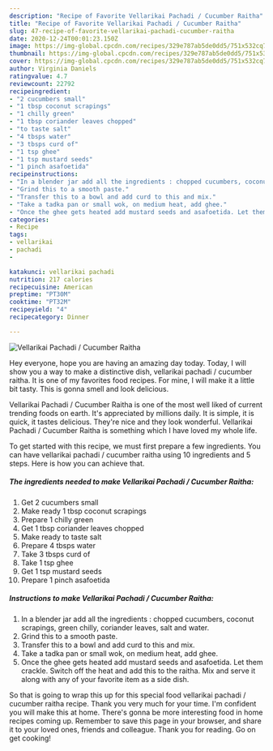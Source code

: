 ```yaml
---
description: "Recipe of Favorite Vellarikai Pachadi / Cucumber Raitha"
title: "Recipe of Favorite Vellarikai Pachadi / Cucumber Raitha"
slug: 47-recipe-of-favorite-vellarikai-pachadi-cucumber-raitha
date: 2020-12-24T00:01:23.150Z
image: https://img-global.cpcdn.com/recipes/329e787ab5de0dd5/751x532cq70/vellarikai-pachadi-cucumber-raitha-recipe-main-photo.jpg
thumbnail: https://img-global.cpcdn.com/recipes/329e787ab5de0dd5/751x532cq70/vellarikai-pachadi-cucumber-raitha-recipe-main-photo.jpg
cover: https://img-global.cpcdn.com/recipes/329e787ab5de0dd5/751x532cq70/vellarikai-pachadi-cucumber-raitha-recipe-main-photo.jpg
author: Virginia Daniels
ratingvalue: 4.7
reviewcount: 22792
recipeingredient:
- "2 cucumbers small"
- "1 tbsp coconut scrapings"
- "1 chilly green"
- "1 tbsp coriander leaves chopped"
- "to taste salt"
- "4 tbsps water"
- "3 tbsps curd of"
- "1 tsp ghee"
- "1 tsp mustard seeds"
- "1 pinch asafoetida"
recipeinstructions:
- "In a blender jar add all the ingredients : chopped cucumbers, coconut scrapings, green chilly, coriander leaves, salt and water."
- "Grind this to a smooth paste."
- "Transfer this to a bowl and add curd to this and mix."
- "Take a tadka pan or small wok, on medium heat, add ghee."
- "Once the ghee gets heated add mustard seeds and asafoetida. Let them crackle. Switch off the heat and add this to the raitha. Mix and serve it along with any of your favorite item as a side dish."
categories:
- Recipe
tags:
- vellarikai
- pachadi
- 

katakunci: vellarikai pachadi  
nutrition: 217 calories
recipecuisine: American
preptime: "PT30M"
cooktime: "PT32M"
recipeyield: "4"
recipecategory: Dinner

---
```



![Vellarikai Pachadi / Cucumber Raitha](https://img-global.cpcdn.com/recipes/329e787ab5de0dd5/751x532cq70/vellarikai-pachadi-cucumber-raitha-recipe-main-photo.jpg)

Hey everyone, hope you are having an amazing day today. Today, I will show you a way to make a distinctive dish, vellarikai pachadi / cucumber raitha. It is one of my favorites food recipes. For mine, I will make it a little bit tasty. This is gonna smell and look delicious.



Vellarikai Pachadi / Cucumber Raitha is one of the most well liked of current trending foods on earth. It's appreciated by millions daily. It is simple, it is quick, it tastes delicious. They're nice and they look wonderful. Vellarikai Pachadi / Cucumber Raitha is something which I have loved my whole life.


To get started with this recipe, we must first prepare a few ingredients. You can have vellarikai pachadi / cucumber raitha using 10 ingredients and 5 steps. Here is how you can achieve that.

<!--inarticleads1-->

##### The ingredients needed to make Vellarikai Pachadi / Cucumber Raitha:

1. Get 2 cucumbers small
1. Make ready 1 tbsp coconut scrapings
1. Prepare 1 chilly green
1. Get 1 tbsp coriander leaves chopped
1. Make ready to taste salt
1. Prepare 4 tbsps water
1. Take 3 tbsps curd of
1. Take 1 tsp ghee
1. Get 1 tsp mustard seeds
1. Prepare 1 pinch asafoetida




<!--inarticleads2-->

##### Instructions to make Vellarikai Pachadi / Cucumber Raitha:

1. In a blender jar add all the ingredients : chopped cucumbers, coconut scrapings, green chilly, coriander leaves, salt and water.
1. Grind this to a smooth paste.
1. Transfer this to a bowl and add curd to this and mix.
1. Take a tadka pan or small wok, on medium heat, add ghee.
1. Once the ghee gets heated add mustard seeds and asafoetida. Let them crackle. Switch off the heat and add this to the raitha. Mix and serve it along with any of your favorite item as a side dish.




So that is going to wrap this up for this special food vellarikai pachadi / cucumber raitha recipe. Thank you very much for your time. I'm confident you will make this at home. There's gonna be more interesting food in home recipes coming up. Remember to save this page in your browser, and share it to your loved ones, friends and colleague. Thank you for reading. Go on get cooking!
